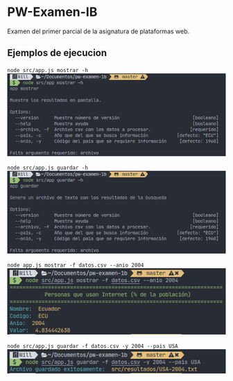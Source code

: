 # PW-Examen-IB

Examen del primer parcial de la asignatura de plataformas web.

## Ejemplos de ejecucion

`node src/app.js mostrar -h`
![](assets/app-mostrar.png)


`node src/app.js guardar -h`
![](assets/app-guardar.png)

`node app.js mostrar -f datos.csv --anio 2004`
![](assets/app-mostrar-ej.png)

`node src/app.js guardar -f datos.csv -y 2004 --pais USA`
![](assets/app-guardar-ej.png)





